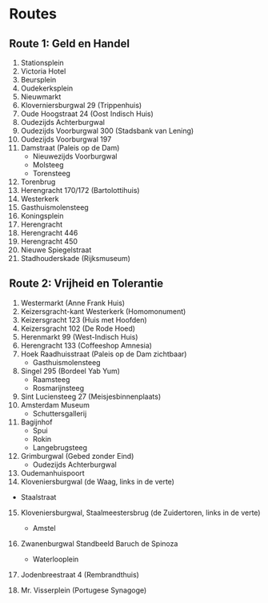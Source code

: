 # Routes

## Route 1: Geld en Handel

1. Stationsplein
2. Victoria Hotel
3. Beursplein
4. Oudekerksplein
5. Nieuwmarkt
6. Kloverniersburgwal 29 (Trippenhuis)
7. Oude Hoogstraat 24 (Oost Indisch Huis)
8. Oudezijds Achterburgwal 
9. Oudezijds Voorburgwal 300 (Stadsbank van Lening)
10. Oudezijds Voorburgwal 197
11. Damstraat (Paleis op de Dam)
	* Nieuwezijds Voorburgwal
	* Molsteeg
	* Torensteeg
12. Torenbrug
13. Herengracht 170/172 (Bartolottihuis)
14. Westerkerk
15. Gasthuismolensteeg
16. Koningsplein
17. Herengracht
18. Herengracht 446
19. Herengracht 450
20. Nieuwe Spiegelstraat
21. Stadhouderskade (Rijksmuseum)


## Route 2: Vrijheid en Tolerantie

1. Westermarkt (Anne Frank Huis)
2. Keizersgracht-kant Westerkerk (Homomonument)
3. Keizersgracht 123 (Huis met Hoofden)
4. Keizersgracht 102 (De Rode Hoed)
5. Herenmarkt 99 (West-Indisch Huis)
6. Herengracht 133 (Coffeeshop Amnesia)
7. Hoek Raadhuisstraat (Paleis op de Dam zichtbaar)
	* Gasthuismolensteeg
8. Singel 295 (Bordeel Yab Yum)
	* Raamsteeg
	* Rosmarijnsteeg
9. Sint Luciensteeg 27 (Meisjesbinnenplaats)
10. Amsterdam Museum
	* Schuttersgallerij
11. Bagijnhof
	* Spui
	* Rokin
	* Langebrugsteeg
12. Grimburgwal (Gebed zonder Eind)
	* Oudezijds Achterburgwal
13. Oudemanhuispoort 
14. Kloveniersburgwal (de Waag, links in de verte)
* Staalstraat
15. Kloveniersburgwal, Staalmeestersbrug (de Zuidertoren, links in de verte)
	* Amstel
16. Zwanenburgwal Standbeeld Baruch de Spinoza
	* Waterlooplein

17. Jodenbreestraat 4 (Rembrandthuis)
18. Mr. Visserplein (Portugese Synagoge)
